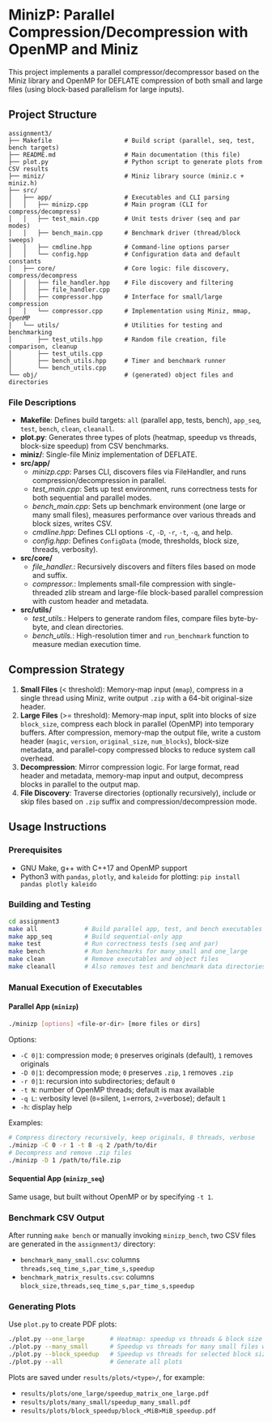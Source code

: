 # MinizP: Parallel Compression/Decompression with OpenMP and Miniz

This project implements a parallel compressor/decompressor based on the Miniz library and OpenMP for DEFLATE compression of both small and large files (using block-based parallelism for large inputs).

## Project Structure

```text
assignment3/
├── Makefile                    # Build script (parallel, seq, test, bench targets)
├── README.md                   # Main documentation (this file)
├── plot.py                     # Python script to generate plots from CSV results
├── miniz/                      # Miniz library source (miniz.c + miniz.h)
├── src/
│   ├── app/                    # Executables and CLI parsing
│   │   ├── minizp.cpp          # Main program (CLI for compress/decompress)
│   │   ├── test_main.cpp       # Unit tests driver (seq and par modes)
│   │   ├── bench_main.cpp      # Benchmark driver (thread/block sweeps)
│   │   ├── cmdline.hpp         # Command-line options parser
│   │   └── config.hpp          # Configuration data and default constants
│   ├── core/                   # Core logic: file discovery, compress/decompress
│   │   ├── file_handler.hpp    # File discovery and filtering
│   │   ├── file_handler.cpp
│   │   ├── compressor.hpp      # Interface for small/large compression
│   │   └── compressor.cpp      # Implementation using Miniz, mmap, OpenMP
│   └── utils/                  # Utilities for testing and benchmarking
│       ├── test_utils.hpp      # Random file creation, file comparison, cleanup
│       ├── test_utils.cpp
│       ├── bench_utils.hpp     # Timer and benchmark runner
│       └── bench_utils.cpp
└── obj/                        # (generated) object files and directories
```

### File Descriptions

- **Makefile**: Defines build targets: `all` (parallel app, tests, bench), `app_seq`, `test`, `bench`, `clean`, `cleanall`.
- **plot.py**: Generates three types of plots (heatmap, speedup vs threads, block-size speedup) from CSV benchmarks.
- **miniz/**: Single-file Miniz implementation of DEFLATE.
- **src/app/**
  - _minizp.cpp_: Parses CLI, discovers files via FileHandler, and runs compression/decompression in parallel.
  - _test_main.cpp_: Sets up test environment, runs correctness tests for both sequential and parallel modes.
  - _bench_main.cpp_: Sets up benchmark environment (one large or many small files), measures performance over various threads and block sizes, writes CSV.
  - _cmdline.hpp_: Defines CLI options `-C`, `-D`, `-r`, `-t`, `-q`, and help.
  - _config.hpp_: Defines `ConfigData` (mode, thresholds, block size, threads, verbosity).
- **src/core/**
  - _file_handler._: Recursively discovers and filters files based on mode and suffix.
  - _compressor._: Implements small-file compression with single-threaded zlib stream and large-file block-based parallel compression with custom header and metadata.
- **src/utils/**
  - _test_utils._: Helpers to generate random files, compare files byte-by-byte, and clean directories.
  - _bench_utils._: High-resolution timer and `run_benchmark` function to measure median execution time.

## Compression Strategy

1. **Small Files** (< threshold): Memory-map input (`mmap`), compress in a single thread using Miniz, write output `.zip` with a 64-bit original-size header.
2. **Large Files** (>= threshold): Memory-map input, split into blocks of size `block_size`, compress each block in parallel (OpenMP) into temporary buffers. After compression, memory-map the output file, write a custom header (`magic`, `version`, `original_size`, `num_blocks`), block-size metadata, and parallel-copy compressed blocks to reduce system call overhead.
3. **Decompression**: Mirror compression logic. For large format, read header and metadata, memory-map input and output, decompress blocks in parallel to the output map.
4. **File Discovery**: Traverse directories (optionally recursively), include or skip files based on `.zip` suffix and compression/decompression mode.

## Usage Instructions

### Prerequisites

- GNU Make, g++ with C++17 and OpenMP support
- Python3 with `pandas`, `plotly`, and `kaleido` for plotting: `pip install pandas plotly kaleido`

### Building and Testing

```bash
cd assignment3
make all             # Build parallel app, test, and bench executables
make app_seq         # Build sequential-only app
make test            # Run correctness tests (seq and par)
make bench           # Run benchmarks for many_small and one_large
make clean           # Remove executables and object files
make cleanall        # Also removes test and benchmark data directories
```

### Manual Execution of Executables

#### Parallel App (`minizp`)

```bash
./minizp [options] <file-or-dir> [more files or dirs]
```

Options:

- `-C 0|1`: compression mode; `0` preserves originals (default), `1` removes originals
- `-D 0|1`: decompression mode; `0` preserves `.zip`, `1` removes `.zip`
- `-r 0|1`: recursion into subdirectories; default `0`
- `-t N`: number of OpenMP threads; default is max available
- `-q L`: verbosity level (`0`=silent, `1`=errors, `2`=verbose); default `1`
- `-h`: display help

Examples:

```bash
# Compress directory recursively, keep originals, 8 threads, verbose
./minizp -C 0 -r 1 -t 8 -q 2 /path/to/dir
# Decompress and remove .zip files
./minizp -D 1 /path/to/file.zip
```

#### Sequential App (`minizp_seq`)

Same usage, but built without OpenMP or by specifying `-t 1`.

### Benchmark CSV Output

After running `make bench` or manually invoking `minizp_bench`, two CSV files are generated in the `assignment3/` directory:

- `benchmark_many_small.csv`: columns `threads,seq_time_s,par_time_s,speedup`
- `benchmark_matrix_results.csv`: columns `block_size,threads,seq_time_s,par_time_s,speedup`

### Generating Plots

Use `plot.py` to create PDF plots:

```bash
./plot.py --one_large       # Heatmap: speedup vs threads & block size
./plot.py --many_small      # Speedup vs threads for many small files with Amdahl curve
./plot.py --block_speedup   # Speedup vs threads for selected block sizes
./plot.py --all             # Generate all plots
```

Plots are saved under `results/plots/<type>/`, for example:

- `results/plots/one_large/speedup_matrix_one_large.pdf`
- `results/plots/many_small/speedup_many_small.pdf`
- `results/plots/block_speedup/block_<MiB>MiB_speedup.pdf`
